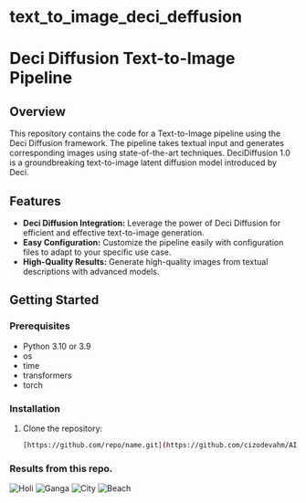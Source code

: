 # text_to_image_deci_deffusion

# Deci Diffusion Text-to-Image Pipeline

## Overview

This repository contains the code for a Text-to-Image pipeline using the Deci Diffusion framework. The pipeline takes textual input and generates corresponding images using state-of-the-art techniques.
DeciDiffusion 1.0 is a groundbreaking text-to-image latent diffusion model introduced by Deci.

## Features

- **Deci Diffusion Integration:** Leverage the power of Deci Diffusion for efficient and effective text-to-image generation.
- **Easy Configuration:** Customize the pipeline easily with configuration files to adapt to your specific use case.
- **High-Quality Results:** Generate high-quality images from textual descriptions with advanced models.

## Getting Started

### Prerequisites

- Python 3.10 or 3.9
- os
- time
- transformers
- torch

### Installation

1. Clone the repository:

   ```bash
   [https://github.com/repo/name.git](https://github.com/cizodevahm/AI-Image-Generator)

### Results from this repo.

![Holi](https://github.com/cizodevahm/AI-Image-Generator/assets/93611338/65a69329-821b-4652-b997-44235935ea92)
![Ganga](https://github.com/cizodevahm/AI-Image-Generator/assets/93611338/0a676824-c890-4acf-9d9f-d7c19bf3b493)
![City](https://github.com/cizodevahm/AI-Image-Generator/assets/93611338/c6d4432c-3ea9-450c-a192-df8220e60be5)
![Beach](https://github.com/cizodevahm/AI-Image-Generator/assets/93611338/5b32f988-9736-40e1-bf62-7b4602db8e49)

